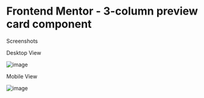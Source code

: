 # Frontend Mentor - 3-column preview card component

Screenshots

Desktop View

![image](https://user-images.githubusercontent.com/72337379/121773040-5fe99100-cb8a-11eb-82f7-14d5924557fb.png)

Mobile View

![image](https://user-images.githubusercontent.com/72337379/121773114-d090ad80-cb8a-11eb-82c3-cd928a2b5e63.png)


